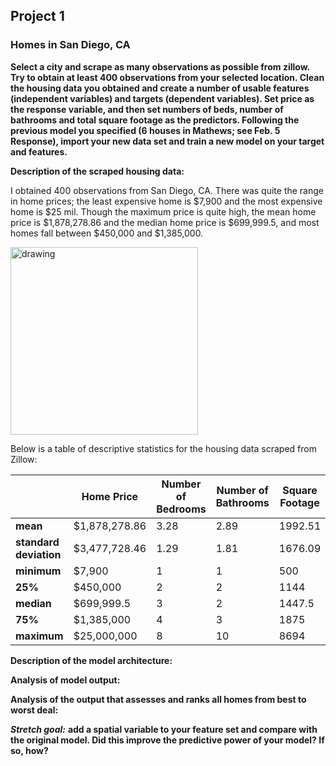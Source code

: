 ## Project 1

### Homes in San Diego, CA

**Select a city and scrape as many observations as possible from zillow. Try to obtain at least 400 observations from your selected location. Clean the housing data you obtained and create a number of usable features (independent variables) and targets (dependent variables). Set price as the response variable, and then set numbers of beds, number of bathrooms and total square footage as the predictors. Following the previous model you specified (6 houses in Mathews; see Feb. 5 Response), import your new data set and train a new model on your target and features.**

**Description of the scraped housing data:**

I obtained 400 observations from San Diego, CA. There was quite the range in home prices; the least expensive home is $7,900 and the most expensive home is $25 mil. Though the maximum price is quite high, the mean home price is $1,878,278.86 and the median home price is $699,999.5, and most homes fall between $450,000 and $1,385,000.

<img src="home_boxplot.png" alt="drawing" width="300"/>

Below is a table of descriptive statistics for the housing data scraped from Zillow:


|      |  Home Price     | Number of Bedrooms     | Number of Bathrooms |  Square Footage | 
| ----------- | ----------- | ----------- | ----------- | ----------- |
| **mean**      | $1,878,278.86      | 3.28       | 2.89        | 1992.51      |
| **standard deviation**     | $3,477,728.46    | 1.29     | 1.81     | 1676.09       |
| **minimum**      | $7,900       | 1       | 1       | 500       |
| **25%**      | $450,000      | 2      |  2       | 1144      |
| **median**      | $699,999.5      | 3       | 2       | 1447.5       |
| **75%**      | $1,385,000       | 4      | 3       | 1875      |
| **maximum**     | $25,000,000       | 8       | 10       | 8694       |



**Description of the model architecture:**

**Analysis of model output:**

**Analysis of the output that assesses and ranks all homes from best to worst deal:**


***Stretch goal:*** **add a spatial variable to your feature set and compare with the original model. Did this improve the predictive power of your model? If so, how?**
